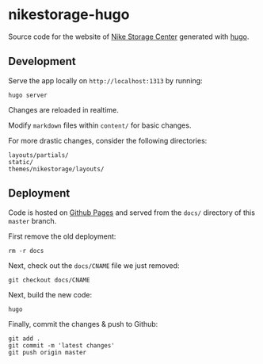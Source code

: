 # nikestorage-hugo

Source code for the website of [Nike Storage Center](http://www.nikestorage.com) generated with [hugo](https://github.com/gohugoio/hugo).

## Development

Serve the app locally on `http://localhost:1313` by running:

```
hugo server
```

Changes are reloaded in realtime.

Modify `markdown` files within `content/` for basic changes.

For more drastic changes, consider the following directories:

```
layouts/partials/
static/
themes/nikestorage/layouts/
```

## Deployment

Code is hosted on [Github Pages](https://pages.github.com/) and served from the `docs/` directory of this `master` branch.

First remove the old deployment:

```
rm -r docs
```

Next, check out the `docs/CNAME` file we just removed:

```
git checkout docs/CNAME
```

Next, build the new code:

```
hugo
```

Finally, commit the changes & push to Github:

```
git add .
git commit -m 'latest changes'
git push origin master
```
